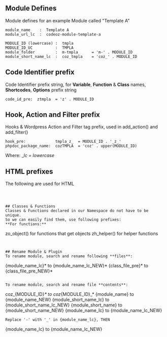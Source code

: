 
## Module Defines
Module defines for an example Module called "Template A"
```
module_name    :  Template A
module_url_lc  :  codeoz-module-template-a
```

```
MODULE_ID (lowercase) :  tmpla
MODULE_ID_UC          :  TMPLA
module_folder         :  m-tmpla      = 'm-' . MODULE_ID
module_short_name_lc  :  coz_tmpla    = 'coz_' . MODULE_ID

```

## Code Identifier prefix
Code Identifier prefix string, for **Variable**, **Function** & **Class** names, **Shortcodes**, **Options** prefix string
```
code_id_pre:  ztmpla  = 'z' . MODULE_ID
```

## Hook, Action and Filter prefix
Hooks & Wordpress Action and Filter tag prefix, used in add_action() and add_filter()
```
hook_pre:             tmpla_z_  = MODULE_ID . '_z_'
phpdoc_package_name:  cozTMPLA  = 'coz' . upper(MODULE_ID)
```
Where:
__lc = lowercase_


## HTML prefixes
The following are used for HTML 
```



## Classes & Functions
Classes & Functions declared in our Namespace do not have to be unique.
So we can easily find them, use following prefixes:
**For functions:**
```
zo_object() for functions that get objects
zh_helper() for helper functions
```


## Rename Module & Plugin
To rename module, search and rename following **files**:
```
{module_name_lc}*  to  {module_name_lc_NEW}*
{class_file_pre}*  to  {class_file_pre_NEW}*
```

To rename module, search and rename file **contents**:
```
coz_{MODULE_ID}_*        to  coz_{MODULE_ID}_*
{module_name}            to  {module_name_NEW}
{module_short_name_lc}   to  {module_short_name_lc_NEW}
{module_short_name}      to  {module_short_name_NEW}
{module_name_lc}         to {module_name_lc_NEW}
```
Replace '-' with '_' in {module_name_lc}, THEN
```
{module_name_lc}         to {module_name_lc_NEW}
```

